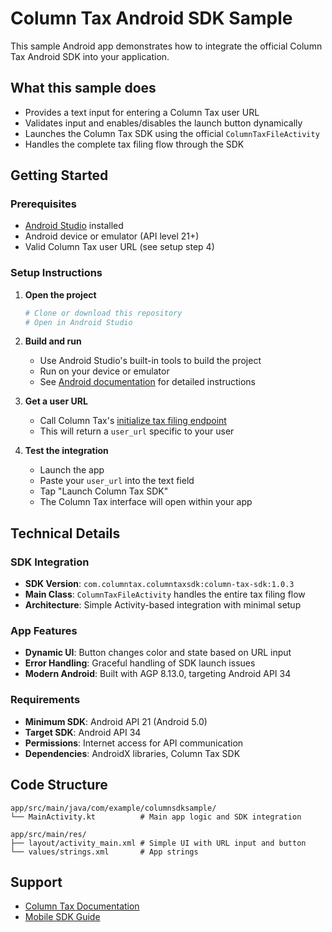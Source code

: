 # Column Tax Android SDK Sample

This sample Android app demonstrates how to integrate the official Column Tax Android SDK into your application.

## What this sample does

- Provides a text input for entering a Column Tax user URL
- Validates input and enables/disables the launch button dynamically
- Launches the Column Tax SDK using the official `ColumnTaxFileActivity`
- Handles the complete tax filing flow through the SDK

## Getting Started

### Prerequisites
- [Android Studio](https://developer.android.com/studio) installed
- Android device or emulator (API level 21+)
- Valid Column Tax user URL (see setup step 4)

### Setup Instructions

1. **Open the project**
   ```bash
   # Clone or download this repository
   # Open in Android Studio
   ```

2. **Build and run**
   - Use Android Studio's built-in tools to build the project
   - Run on your device or emulator
   - See [Android documentation](https://developer.android.com/studio/run) for detailed instructions

3. **Get a user URL**
   - Call Column Tax's [initialize tax filing endpoint](https://docs.columntax.com/reference/express-initialize-tax-filing)
   - This will return a `user_url` specific to your user

4. **Test the integration**
   - Launch the app
   - Paste your `user_url` into the text field
   - Tap "Launch Column Tax SDK"
   - The Column Tax interface will open within your app

## Technical Details

### SDK Integration
- **SDK Version**: `com.columntax.columntaxsdk:column-tax-sdk:1.0.3`
- **Main Class**: `ColumnTaxFileActivity` handles the entire tax filing flow
- **Architecture**: Simple Activity-based integration with minimal setup

### App Features
- **Dynamic UI**: Button changes color and state based on URL input
- **Error Handling**: Graceful handling of SDK launch issues
- **Modern Android**: Built with AGP 8.13.0, targeting Android API 34

### Requirements
- **Minimum SDK**: Android API 21 (Android 5.0)
- **Target SDK**: Android API 34
- **Permissions**: Internet access for API communication
- **Dependencies**: AndroidX libraries, Column Tax SDK

## Code Structure

```
app/src/main/java/com/example/columnsdksample/
└── MainActivity.kt          # Main app logic and SDK integration

app/src/main/res/
├── layout/activity_main.xml # Simple UI with URL input and button
└── values/strings.xml       # App strings
```

## Support

- [Column Tax Documentation](https://docs.columntax.com)
- [Mobile SDK Guide](https://docs.columntax.com/reference/mobile-sdk-guide)